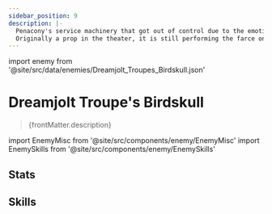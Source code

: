 ```yaml
---
sidebar_position: 9
description: |-
  Penacony's service machinery that got out of control due to the emotional interference in the Dreamscape.
  Originally a prop in the theater, it is still performing the farce on the stage after losing control, bringing cacophonic dance steps to every direction.
---
```


import enemy from '@site/src/data/enemies/Dreamjolt_Troupes_Birdskull.json'

# Dreamjolt Troupe's Birdskull
<blockquote>{frontMatter.description}</blockquote>

import EnemyMisc from '@site/src/components/enemy/EnemyMisc'
import EnemySkills from '@site/src/components/enemy/EnemySkills'

## Stats

<EnemyMisc enemy={enemy} variant={0} />

## Skills

<EnemySkills enemy={enemy} variant={0} />
